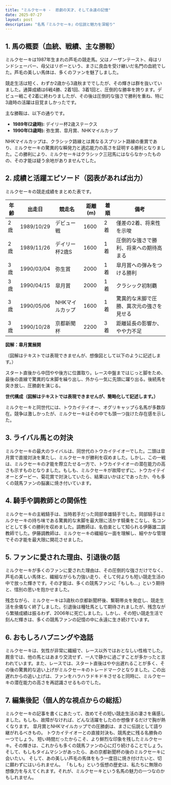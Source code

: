 ```yaml
---
title: "ミルクセーキ -  悲劇の天才、そして永遠の記憶"
date: 2025-07-27
layout: post
description: "名馬『ミルクセーキ』の伝説と魅力を深堀り"
---
```


## 1. 馬の概要（血統、戦績、主な勝鞍）

ミルクセーキは1987年生まれの芦毛の競走馬。父はノーザンテースト、母はリンドシェーバー、母父はリボーという、まさに良血を受け継いだ名門の血統でした。芦毛の美しい馬体は、多くのファンを魅了しました。

競走生活は短く、わずか2歳から3歳秋まででしたが、その輝きは群を抜いていました。通算成績は6戦4勝、2着1回、3着1回と、圧倒的な勝率を誇ります。デビュー戦こそ2着に終わりましたが、その後は圧倒的な強さで勝利を重ね、特に3歳時の活躍は目覚ましかったです。

主な勝鞍は、以下の通りです。

* **1989年(2歳時):**  デイリー杯2歳ステークス
* **1990年(3歳時):**  弥生賞、皐月賞、NHKマイルカップ


NHKマイルカップは、クラシック路線とは異なるスプリント路線の重賞であり、ミルクセーキの驚異的な瞬発力と適応能力の高さを証明する勝利となりました。この勝利により、ミルクセーキはクラシック三冠馬にはならなかったものの、その才能は疑う余地がありませんでした。


## 2. 成績と活躍エピソード（図表があれば出力）

ミルクセーキの競走成績をまとめた表です。

| 年齢 | 出走日       | 競走名              | 距離(m) | 着順 | 備考                                    |
|-----|--------------|----------------------|---------|-----|-----------------------------------------|
| 2歳 | 1989/10/29  | デビュー戦            | 1600    | 2着 | 僅差の2着、将来性を示唆              |
| 2歳 | 1989/11/26  | デイリー杯2歳S        | 1600    | 1着 | 圧倒的な強さで勝利、将来への期待高まる |
| 3歳 | 1990/03/04  | 弥生賞              | 2000    | 1着 | 皐月賞への弾みをつける勝利             |
| 3歳 | 1990/04/15  | 皐月賞              | 2000    | 1着 | クラシック初制覇                      |
| 3歳 | 1990/05/06  | NHKマイルカップ      | 1600    | 1着 | 驚異的な末脚で圧勝、異次元の強さを見せる |
| 3歳 | 1990/10/28  | 京都新聞杯            | 2200    | 3着 | 距離延長の影響か、やや力不足             |


**図解：皐月賞展開**

（図解はテキストでは表現できませんが、想像図として以下のように記述します。）

スタート直後から中団やや後方に位置取り。レース中盤まではじっと脚をため、最後の直線で驚異的な末脚を繰り出し、外から一気に先頭に躍り出る。後続馬を突き放し、圧勝劇を演じる。


**世代構成（図解はテキストでは表現できませんが、簡略化して記述します。）**

ミルクセーキと同世代には、トウカイテイオー、オグリキャップら名馬が多数存在。競争は激しかったが、ミルクセーキはその中でも頭一つ抜けた存在感を示した。


## 3. ライバル馬との対決

ミルクセーキの最大のライバルは、同世代のトウカイテイオーでした。二頭は皐月賞で直接対決を果たし、ミルクセーキが勝利を収めました。しかし、この一戦は、ミルクセーキの才能を際立たせる一方で、トウカイテイオーの潜在能力の高さも示すものとなりました。もしも、ミルクセーキが故障せずに、トウカイテイオーとダービー、菊花賞で対決していたら、結果はいかほどであったか、今も多くの競馬ファンの脳裏に焼き付いています。


## 4. 騎手や調教師との関係性

ミルクセーキの主戦騎手は、当時若手だった岡部幸雄騎手でした。岡部騎手はミルクセーキの持ち味である驚異的な末脚を最大限に活かす騎乗をこなし、名コンビとして多くの勝利を収めました。調教師は、名伯楽として知られる伊藤雄二調教師でした。伊藤調教師は、ミルクセーキの繊細な一面を理解し、細やかな管理でその才能を最大限に開花させました。


## 5. ファンに愛された理由、引退後の話

ミルクセーキが多くのファンに愛された理由は、その圧倒的な強さだけでなく、芦毛の美しい馬体と、繊細ながらも力強い走り、そして何よりも短い競走生活の中で放った輝きです。その才能は、多くの競馬ファンに「もしも…」という期待と、惜別の思いを抱かせました。

残念ながら、ミルクセーキは3歳秋の京都新聞杯後、繋靭帯炎を発症し、競走生活を余儀なく終了しました。引退後は種牡馬として期待されましたが、残念ながら繁殖成績は振るわず、2006年に死亡しました。しかし、その短い競走生活で刻んだ輝きは、多くの競馬ファンの記憶の中に永遠に生き続けています。


## 6. おもしろハプニングや逸話

ミルクセーキは、気性が非常に繊細で、レース以外ではおとなしい性格でした。厩舎では、他の馬とはあまり交流せず、一人で静かに過ごすことが多かったと言われています。また、レースでは、スタート直後はやや出遅れることが多く、その後の驚異的な追い上げがミルクセーキのトレードマークとなりました。この出遅れからの追い上げは、ファンをハラハラドキドキさせると同時に、ミルクセーキの潜在能力の高さを再認識させるものでした。


## 7. 編集後記（個人的な視点からの総括）

ミルクセーキの記事を書くにあたって、改めてその短い競走生活の凄さを痛感しました。もしも、故障がなければ、どんな活躍をしたのか想像するだけで胸が熱くなります。  皐月賞とNHKマイルカップでの圧勝劇は、まさに伝説として語り継がれるべきもの。  トウカイテイオーとの直接対決も、競馬史に残る名勝負の一つでしょう。  短い時間だったからこそ、より鮮烈な印象を残したミルクセーキ。その輝きは、これからも多くの競馬ファンの心に灯り続けることでしょう。  そして、もしもタイムマシンがあったら、あの京都新聞杯の後のミルクセーキに会いたい。  そして、あの美しい芦毛の馬体をもう一度目に焼き付けたいと、切に願わずにはいられません。  「もしも」という仮想の歴史は、私たちに無限の想像力を与えてくれます。それが、ミルクセーキという名馬の魅力の一つなのかもしれません。
